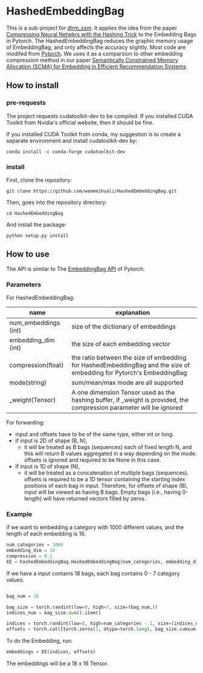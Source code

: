 # HashedEmbeddingBag

This is a sub-project for [dlrm_ssm](https://github.com/yanzhoupan/dlrm_ssm). 
It applies the idea from the paper 
[Compressing Neural Netwkrs with the Hashing Trick](https://arxiv.org/pdf/1504.04788.pdf) to the Embedding Bags in Pytorch.
The HashedEmbeddingBag reduces the graphic memory usage of EmbeddingBag, and only affects the accuracy slightly.
Most code are modifed from [Pytorch](https://github.com/pytorch/pytorch). 
We uses it as a comparsion to other embedding compression method in our paper [Semantically Constrained Memory Allocation (SCMA) for Embedding in Efficient Recommendation Systems](https://arxiv.org/pdf/2103.06124.pdf).

## How to install

### pre-requests

The project requests cudatoolkit-dev to be compiled.
If you installed CUDA Toolkit from Nvidia's official website, then it should be fine.

If you installed CUDA Toolkit from conda, my suggestion is to create a separate environment and install cudatoolkit-dev by:
```
conda install -c conda-forge cudatoolkit-dev
```

### install
First, clone the repository:
```
git clone https://github.com/wanmeihuali/HashedEmbeddingBag.git
```

Then, goes into the repository directory:
```
cd HashedEmbeddingBag
```

And install the package:
```
python setup.py install
```

## How to use

The API is similar to The [EmbeddingBag API](https://pytorch.org/docs/stable/generated/torch.nn.EmbeddingBag.html) of Pytorch.

### Parameters
For HashedEmbeddingBag: 

|name|explanation|
|---|---|
|num_embeddings (int) | size of the dictionary of embeddings |
|embedding_dim (int) | the size of each embedding vector |
|compression(float) | the ratio between the size of embedding for HashedEmbeddingBag and the size of embedding for Pytorch's EmbeddingBag|
|mode(string) | sum/mean/max mode are all supported |
|_weight(Tensor) | A one dimension Tensor used as the hashing buffer, if _weight is provided, the compression parameter will be ignored |

For forwarding:

- input and offsets have to be of the same type, either int or long.
- if input is 2D of shape (B, N),
  - it will be treated as B bags (sequences) each of fixed length N, and this will return B values aggregated in a way depending on the mode. offsets is ignored and required to be None in this case.
- If input is 1D of shape (N), 
    - it will be treated as a concatenation of multiple bags (sequences). offsets is required to be a 1D tensor containing the starting index positions of each bag in input. Therefore, for offsets of shape (B), input will be viewed as having B bags. Empty bags (i.e., having 0-length) will have returned vectors filled by zeros.

### Example
if we want to embedding a category with 1000 different values, and  the length of each embedding is 16.
```python
num_categories = 1000
embedding_dim = 16
compression = 0.1
EE = hashedEmbeddingBag.HashedEmbeddingBag(num_categories, embedding_dim, compression, "sum")

```
If we have a input contains 18 bags, each bag contains 0 - 7 category values.
```python

bag_num = 18

bag_size = torch.randint(low=0, high=7, size=(bag_num,))
indices_num = bag_size.sum().item()

indices = torch.randint(low=0, high=num_categories - 1, size=(indices_num,))
offsets = torch.cat([torch.zeros(1, dtype=torch.long), bag_size.cumsum(dim=0)[:-1]])
```
To do the Embedding, run:
```python
embeddings = EE(indices, offsets)
```
The embeddings will be a 18 x 16 Tensor.
